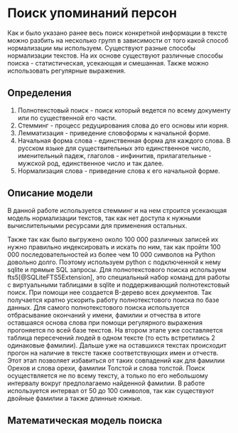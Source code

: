 # Поиск упоминаний персон
Как и было указано ранее весь поиск конкретной информации в тексте можно разбить на несколько групп в зависимости от того какой способ нормализации мы используем. Существуют разные способы нормализации текстов. На их основе существуют различные способы поиска - статистическая, усекающая и смешанная. Также можно использовать регулярные выражения.

## Определения
1. Полнотекстовый поиск - поиск который ведется по всему документу или по существенной его части.
1. Стемминг - процесс редуцирования слова до его основы или корня.
1. Лемматизация - приведение словоформы к начальной форме.
1. Начальная форма слова - единственная форма для каждого слова. В русском языке для существительных это единственное число, именительный падеж, глаголов - инфинитив, прилагательные - мужской род, единственное число и так далее.
1. Нормализация слова - приведение слова к его начальной форме.

## Описание модели
В данной работе используется стемминг и на нем строится усекающая модель нормализации текстов, так как нет доступа к нужными вычислительными ресурсами для применения остальных.

Также так как было выгружено около 100 000 различных записей их нужно правильно индексировать и искать по ним, так как пройти 100 000 последовательностей из более чем 10 000 символов на Python довольно долго. Поэтому используем python с подключенной к нему sqlite и прямые SQL запросы. Для полнотекстового поиска используем fts5[@SQLiteFTS5Extension], это специальный набор команд для работы с виртуальными таблицами в sqlite и поддерживающий полнотекстовый поиск. При помощи нее создается B-дерево всех документов. Так получается кратно ускорить работу полнотекстового поиска по базе данных. Для самого полнотекстового поиска используется отбрасывание окончаний у имени, фамилии и отчества в итоге оставшаяся основа слова при помощи регулярного выражения прогоняется по всей базе текстов.
На втором этапе уже составляется таблица пересечений людей в одном тексте (то есть встретились 2 одинаковые фамилии). Дальше уже на оставшихся текстах происходит прогон на наличие в тексте также соответствующих имен и отчеств. Этот этап позволяет избавиться от таких совпадений как для фамилии Орехов и слова орехи, фамилии Толстой и слова толстой. Поиск осуществляется не по всему тексту, а только по его небольшому интервалу вокруг предполагаемо найденной фамилии. В работе используется интервал от 50 до 100 символов, так как существуют двойные фамилии а также длинные южные.


## Математическая модель поиска

